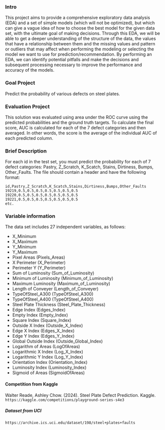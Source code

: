 ### Intro
This project aims to provide a comprehensive exploratory data analysis (EDA) and a set of simple models (which will not be optimized), but which can give a vague idea of how to choose the best model for the given data set, with the ultimate goal of making decisions. Through this EDA, we will be able to get a deeper understanding of the structure of the data, the values that have a relationship between them and the missing values and pattern or outliers that may affect when performing the modeling or selecting the model we want to use for prediction/recommendation. By performing an EDA, we can identify potential pitfalls and make the decisions and subsequent processing necessary to improve the performance and accuracy of the models. 

### Goal Project
Predict the probability of various defects on steel plates.

### Evaluation Project
This solution was evaluated using area under the ROC curve using the predicted probabilities and the ground truth targets.
To calculate the final score, AUC is calculated for each of the 7 defect categories and then averaged. In other words, the score is the average of the individual AUC of each predicted column.

### Brief Description
For each id in the test set, you must predict the probability for each of 7 defect categories: Pastry, Z_Scratch, K_Scatch, Stains, Dirtiness, Bumps, Other_Faults. The file should contain a header and have the following format:
```
id,Pastry,Z_Scratch,K_Scatch,Stains,Dirtiness,Bumps,Other_Faults
19219,0.5,0.5,0.5,0.5,0.5,0.5,0.5
19220,0.5,0.5,0.5,0.5,0.5,0.5,0.5
19221,0.5,0.5,0.5,0.5,0.5,0.5,0.5
etc.
```

### Variable information

The data set includes 27 independent variables, as follows:
- X_Minimum
- X_Maximum
- Y_Minimum
- Y_Maximum
- Pixel Areas (Pixels_Areas)
- X Perimeter (X_Perimeter)
- Perimeter Y (Y_Perimeter)
- Sum of Luminosity (Sum_of_Luminosity)
- Minimum of Luminosity (Minimum_of_Luminosity)
- Maximum Luminosity (Maximum_of_Luminosity)
- Length of Conveyer (Length_of_Conveyer)
- TypeOfSteel_A300 (TypeOfSteel_A300)
- TypeOfSteel_A400 (TypeOfSteel_A400)
- Steel Plate Thickness (Steel_Plate_Thickness)
- Edge Index (Edges_Index)
- Empty Index (Empty_Index)
- Square Index (Square_Index)
- Outside X Index (Outside_X_Index)
- Edge X Index (Edges_X_Index)
- Edge Y Index (Edges_Y_Index)
- Global Outside Index (Outside_Global_Index)
- Logarithm of Areas (LogOfAreas)
- Logarithmic X Index (Log_X_Index)
- Logarithmic Y Index (Log_Y_Index)
- Orientation Index (Orientation_Index)
- Luminosity Index (Luminosity_Index)
- Sigmoid of Areas (SigmoidOfAreas)

#### Competition from Kaggle
Walter Reade, Ashley Chow. (2024). Steel Plate Defect Prediction. Kaggle. `https://kaggle.com/competitions/playground-series-s4e3`

##### Dataset from UCI
`https://archive.ics.uci.edu/dataset/198/steel+plates+faults`